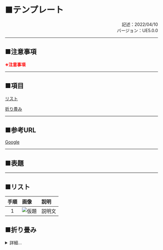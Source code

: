 # ■テンプレート
<div style="text-align: right;">記述：2022/04/10</div>
<div style="text-align: right;">バージョン：UE5.0.0</div>

---
## ■注意事項
**<font color=red>※注意事項</font>**

---
## ■項目
[リスト](#■リスト)

[折り畳み](#■折り畳み)

---
## ■参考URL
[Google](https://www.google.com/)

---
## ■表題

---
## ■リスト
|手順|画像|説明|
|:--:|:--|:--|
|1|![仮題](URL)|説明文|

## ■折り畳み
<details><summary>詳細...</summary>
折り畳まれた内容
</details>